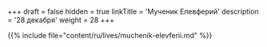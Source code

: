 +++
draft = false
hidden = true
linkTitle = 'Мученик Елевферий'
description = '28 декабря'
weight = 28
+++

{{% include file="content/ru/lives/muchenik-elevferii.md" %}}
